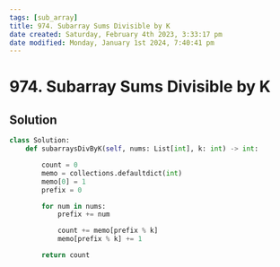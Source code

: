 ```yaml
---
tags: [sub_array]
title: 974. Subarray Sums Divisible by K
date created: Saturday, February 4th 2023, 3:33:17 pm
date modified: Monday, January 1st 2024, 7:40:41 pm
---
```


# 974. Subarray Sums Divisible by K

## Solution

```python
class Solution:
    def subarraysDivByK(self, nums: List[int], k: int) -> int:

        count = 0
        memo = collections.defaultdict(int)
        memo[0] = 1
        prefix = 0

        for num in nums:
            prefix += num

            count += memo[prefix % k]
            memo[prefix % k] += 1

        return count

```

